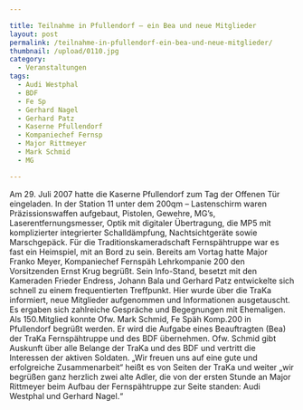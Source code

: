 ```yaml
---

title: Teilnahme in Pfullendorf – ein Bea und neue Mitglieder
layout: post
permalink: /teilnahme-in-pfullendorf-ein-bea-und-neue-mitglieder/
thumbnail: /upload/0110.jpg
category:
  - Veranstaltungen
tags:
  - Audi Westphal
  - BDF
  - Fe Sp
  - Gerhard Nagel
  - Gerhard Patz
  - Kaserne Pfullendorf
  - Kompaniechef Fernsp
  - Major Rittmeyer
  - Mark Schmid
  - MG

---
```

Am 29. Juli 2007 hatte die Kaserne Pfullendorf zum Tag der Offenen Tür eingeladen. In der Station 11 unter dem 200qm – Lastenschirm waren Präzissionswaffen aufgebaut, Pistolen, Gewehre, MG’s, Laserentfernungsmesser, Optik mit digitaler Übertragung, die MP5 mit komplizierter integrierter Schalldämpfung, Nachtsichtgeräte sowie Marschgepäck. Für die Traditionskameradschaft Fernspähtruppe war es fast ein Heimspiel, mit an Bord zu sein. Bereits am Vortag hatte Major Franko Meyer, Kompaniechef Fernspäh Lehrkompanie 200 den Vorsitzenden Ernst Krug begrüßt. Sein Info-Stand, besetzt mit den Kameraden Frieder Endress, Johann Bala und Gerhard Patz entwickelte sich schnell zu einem frequentierten Treffpunkt. Hier wurde über die TraKa informiert, neue Mitglieder aufgenommen und Informationen ausgetauscht. Es ergaben sich zahlreiche Gespräche und Begegnungen mit Ehemaligen. Als 150.Mitglied konnte Ofw. Mark Schmid, Fe Späh Komp.200 in Pfullendorf begrüßt werden. Er wird die Aufgabe eines Beauftragten (Bea) der TraKa Fernspähtruppe und des BDF übernehmen. Ofw. Schmid gibt Auskunft über alle Belange der TraKa und des BDF und vertritt die Interessen der aktiven Soldaten. „Wir freuen uns auf eine gute und erfolgreiche Zusammenarbeit“ heißt es von Seiten der TraKa und weiter „wir begrüßen ganz herzlich zwei alte Adler, die von der ersten Stunde an Major Rittmeyer beim Aufbau der Fernspähtruppe zur Seite standen: Audi Westphal und Gerhard Nagel.“
